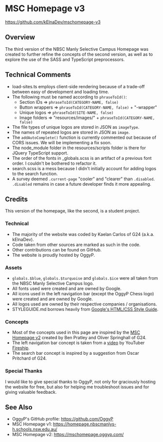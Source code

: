 # MSC Homepage v3
https://github.com/kElnaDev/mschomepage-v3


## Overview
The third version of the NBSC Manly Selective Campus Homepage was created to further refine the concepts of the second version, as well as to explore the use of the SASS and TypeScript preprocessors.



## Technical Comments
- load-sites.ts employs client-side rendering because of a trade-off between easy of development and loading time.
- The following must be named according to `phraseToId()`:
  - Section IDs => `phraseToId(CATEGORY-NAME, false)`
  - Button wrappers => `phraseToId(CATEGORY-NAME, false)` + "-wrapper"
  - Unique logos => `phraseToId(SITE-NAME, false)`
  - Image folders => "resources/images/" + `phraseToId(CATEGORY-NAME, false)`
- The file types of unique logos are stored in JSON as `imageType`.
- The names of repeated logos are stored in JSON as `image`.
- The `addAutoComplete()` function is currently commented out because of CORS issues. We will be implementing a fix soon.
- The node_module folder in the resources/scripts folder is there for JQuery TypeScript support.
- The order of the fonts in _globals.scss is an artifact of a previous font order. I couldn't be bothered to refactor it.
- search.scss is a mess because I didn't initially account for adding logos to the search function.
- A survey deemed `.current-page` "cooler" and "clearer" than `.disabled`. `.disabled` remains in case a future developer finds it more appealing.



## Credits
This version of the homepage, like the second, is a student project.

### Technical
- The majority of the website was coded by Kaelan Carlos of G24 (a.k.a. kElnaDev).
- Code taken from other sources are marked as such in the code.
- Other contributions can be found on GitHub.
- The website is proudly hosted by OggyP.

### Assets
- `globals.$blue`, `globals.$turquoise` and `globals.$ice` were all taken from the NBSC Manly Selective Campus logo.
- All fonts used were created and are owned by Google.
- All icons used in the left navigation bar (except the OggyP Chess logo) were created and are owned by Google.
- All logos used are owned by their respective companies / organisations.
- STYLEGUIDE.md borrows heavily from [Google's HTML/CSS Style Guide](https://google.github.io/styleguide/htmlcssguide.html).

### Concepts
- Most of the concepts used in this page are inspired by the [MSC Homepage v2](https://mschomepage.oggyp.com/) created by Ben Pratley and Oliver Springhall of G24.
- The left navigation bar concept is taken from a [video](https://youtu.be/biOMz4puGt8) by YouTuber [Fireship](https://www.youtube.com/c/Fireship).
- The search bar concept is inspired by a suggestion from Oscar Pritchard of G24.

### Special Thanks
I would like to give special thanks to OggyP, not only for graciously hosting the website for free, but also for helping me troubleshoot issues and for giving valuable feedback.



## See Also
- OggyP's GitHub profile: https://github.com/OggyP
- MSC Homepage v1: https://homepage.nbscmanlys-h.schools.nsw.edu.au/
- MSC Homepage v2: https://mschomepage.oggyp.com/
